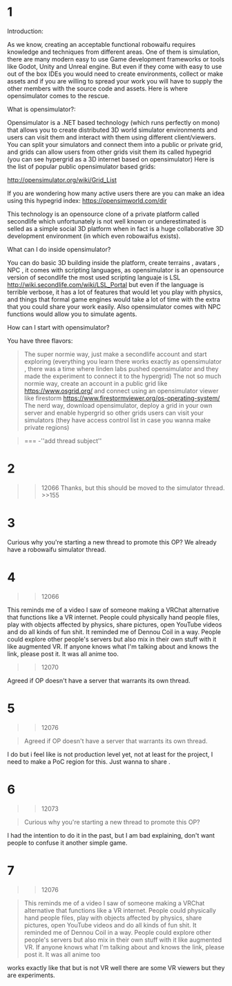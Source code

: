 # 1
Introduction:

As we know, creating an acceptable functional robowaifu requires knowledge and techniques from different areas. One of them is simulation, there are many modern easy to use Game development frameworks or tools like Godot, Unity and Unreal engine. But even if they come with easy to use out of the box IDEs you would need to create environments, collect or make assets and if you are willing to spread your work you will have to supply the other members with the source code and assets. Here is where opensimulator comes to the rescue.

What is opensimulator?:

Opensimulator is a .NET based technology (which runs perfectly on mono) that allows you to create distributed 3D world simulator environments and users can visit them and interact with them using different client/viewers. You can split your simulators and connect them into a public or private grid, and grids can allow users from other grids visit them its called hypegrid (you can see hypergrid as a 3D  internet based on opensimulator)
Here is the list of popular public opensimulator based grids: 

http://opensimulator.org/wiki/Grid_List

If you are wondering how many active users there are you can make an idea using this hypegrid index:
https://opensimworld.com/dir

This technology is an opensource clone of a private platform called secondlife which unfortunately is not well known or underestimated is selled  as a simple social 3D platform when in fact is a huge collaborative 3D development environment (in which even robowaifus exists).

What can I do inside opensimulator?

You can do basic 3D building inside the platform, create terrains , avatars , NPC , it comes with scripting languages, as opensimulator is an opensource version of secondlife the most used scripting languaje is LSL http://wiki.secondlife.com/wiki/LSL_Portal but even if the language is terrible verbose, it has a lot of features that would let you play with physics, and things that formal game engines would take a lot of time with the extra that you could share your work easily. Also opensimulator comes with NPC functions would allow you to simulate agents.


How can I start with opensimulator?

You have three flavors:
> The super normie way, just make a secondlife account and start exploring (everything you learn there works exactly as opensimulator , there was a time where linden labs pushed opensimulator and they made the experiment to connect it to the hypergrid)
> The not so much normie way, create an account in a public grid like https://www.osgrid.org/ and connect using an opensimulator viewer like firestorm https://www.firestormviewer.org/os-operating-system/
>The nerd way, download opensimulator, deploy a grid in your own server and enable hypergrid so other grids users can visit your simulators (they have access control list in case you wanna make private regions)

>===
-''add thread subject''

# 2
>>12066
Thanks, but this should be moved to the simulator thread. >>155

# 3
Curious why you're starting a new thread to promote this OP? We already have a robowaifu simulator thread.

# 4
>>12066

This reminds me of a video I saw of someone making a VRChat alternative that functions like a VR internet. People could physically hand people files, play with objects affected by physics, share pictures, open YouTube videos and do all kinds of fun shit. It reminded me of Dennou Coil in a way. People could explore other people's servers but also mix in their own stuff with it like augmented VR. If anyone knows what I'm talking about and knows the link, please post it. It was all anime too.



>>12070

Agreed if OP doesn't have a server that warrants its own thread.

# 5
>>12076

>Agreed if OP doesn't have a server that warrants its own thread.

I do but i feel like is not production level yet, not at least for the project, I need to make a PoC region for this. Just wanna to share .

# 6
>>12073

>Curious why you're starting a new thread to promote this OP?

I had the intention to do it in the past, but  I am bad explaining, don't want people to confuse it another simple game.

# 7
>>12076

>This reminds me of a video I saw of someone making a VRChat alternative that functions like a VR internet. People could physically hand people files, play with objects affected by physics, share pictures, open YouTube videos and do all kinds of fun shit. It reminded me of Dennou Coil in a way. People could explore other people's servers but also mix in their own stuff with it like augmented VR. If anyone knows what I'm talking about and knows the link, please post it. It was all anime too



works exactly like that but is not VR well there are some VR viewers but they are experiments.

